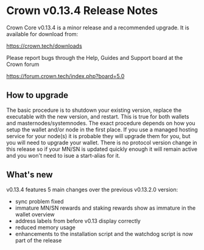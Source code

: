 # Crown v0.13.4 Release Notes

Crown Core v0.13.4 is a minor release and a recommended upgrade.
It is available for download from:

https://crown.tech/downloads

Please report bugs through the Help, Guides and Support board at the
Crown forum

https://forum.crown.tech/index.php?board=5.0

## How to upgrade

The basic procedure is to shutdown your existing version, replace the 
executable with the new version, and restart. This is true for both wallets
and masternodes/systemnodes. The exact procedure depends on how you setup
the wallet and/or node in the first place. If you use a managed hosting 
service for your node(s) it is probable they will upgrade them for you, 
but you will need to upgrade your wallet. There is no protocol version 
change in this release so if your MN/SN is updated quickly enough it will 
remain active and you won't need to isue a start-alias for it.

## What's new

v0.13.4 features 5 main changes over the previous v0.13.2.0 version:
* sync problem fixed
* immature MN/SN rewards and staking rewards show as immature in the
  wallet overview
* address labels from before v0.13 display correctly
* reduced memory usage
* enhancements to the installation script and the watchdog script is
  now part of the release
 
